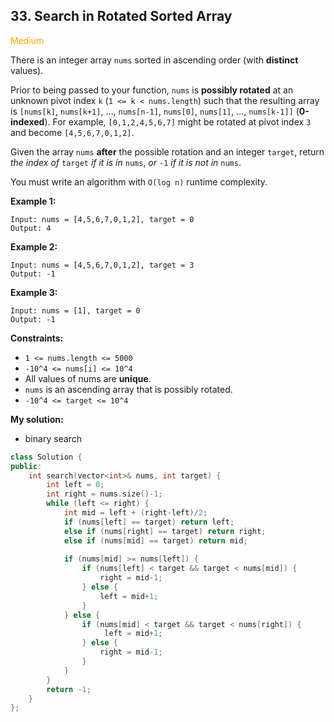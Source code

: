 ## 33. Search in Rotated Sorted Array
<span style="color:orange">Medium</span>

There is an integer array `nums` sorted in ascending order (with **distinct** values).

Prior to being passed to your function, `nums` is **possibly rotated** at an unknown pivot index `k` (`1 <= k < nums.length`) such that the resulting array is `[nums[k]`, `nums[k+1]`, ..., `nums[n-1]`, `nums[0]`, `nums[1]`, ..., `nums[k-1]]` (**0-indexed**). For example, `[0,1,2,4,5,6,7]` might be rotated at pivot index `3` and become `[4,5,6,7,0,1,2]`.

Given the array `nums` **after** the possible rotation and an integer `target`, return *the index of* `target` *if it is in* `nums`, *or* `-1` *if it is not in* `nums`.

You must write an algorithm with `O(log n)` runtime complexity.

**Example 1:**
```
Input: nums = [4,5,6,7,0,1,2], target = 0
Output: 4
```
**Example 2:**
```
Input: nums = [4,5,6,7,0,1,2], target = 3
Output: -1
```
**Example 3:**
```
Input: nums = [1], target = 0
Output: -1
```
 

**Constraints:**
+ `1 <= nums.length <= 5000`
+ `-10^4 <= nums[i] <= 10^4`
+ All values of nums are **unique**.
+ `nums` is an ascending array that is possibly rotated.
+ `-10^4 <= target <= 10^4`

**My solution:**
+ binary search
```cpp
class Solution {
public:
    int search(vector<int>& nums, int target) {
        int left = 0;
        int right = nums.size()-1;
        while (left <= right) {
            int mid = left + (right-left)/2;
            if (nums[left] == target) return left;
            else if (nums[right] == target) return right;
            else if (nums[mid] == target) return mid;
            
            if (nums[mid] >= nums[left]) {
                if (nums[left] < target && target < nums[mid]) {
                    right = mid-1;
                } else {
                    left = mid+1;
                }
            } else {
                if (nums[mid] < target && target < nums[right]) {
                     left = mid+1;
                } else {
                    right = mid-1;
                }
            }
        }
        return -1;
    }
};
```